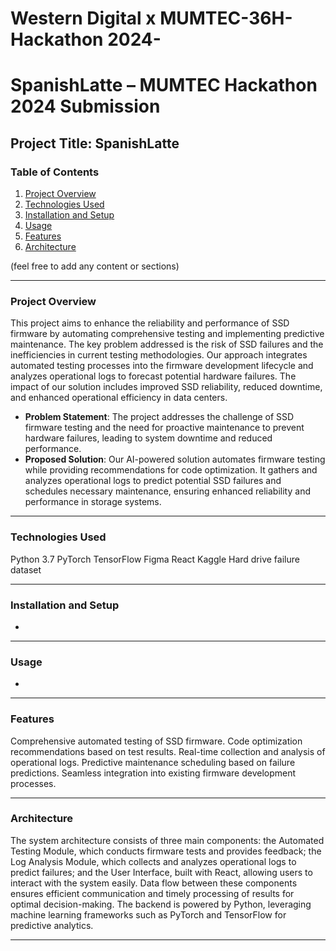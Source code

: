 # Western Digital x MUMTEC-36H-Hackathon 2024-
# SpanishLatte – MUMTEC Hackathon 2024 Submission

## Project Title: SpanishLatte

### Table of Contents
1. [Project Overview](#project-overview)
2. [Technologies Used](#technologies-used)
3. [Installation and Setup](#installation-and-setup)
4. [Usage](#usage)
5. [Features](#features)
6. [Architecture](#architecture)

(feel free to add any content or sections)

---

### Project Overview
This project aims to enhance the reliability and performance of SSD firmware by automating comprehensive testing and implementing predictive maintenance. The key problem addressed is the risk of SSD failures and the inefficiencies in current testing methodologies. Our approach integrates automated testing processes into the firmware development lifecycle and analyzes operational logs to forecast potential hardware failures. The impact of our solution includes improved SSD reliability, reduced downtime, and enhanced operational efficiency in data centers.

- **Problem Statement**: The project addresses the challenge of SSD firmware testing and the need for proactive maintenance to prevent hardware failures, leading to system downtime and reduced performance.
- **Proposed Solution**: Our AI-powered solution automates firmware testing while providing recommendations for code optimization. It gathers and analyzes operational logs to predict potential SSD failures and schedules necessary maintenance, ensuring enhanced reliability and performance in storage systems.

---

### Technologies Used

Python 3.7
PyTorch
TensorFlow
Figma
React
Kaggle Hard drive failure dataset

---

### Installation and Setup
-

--- 

### Usage
-

--- 

### Features
Comprehensive automated testing of SSD firmware.
Code optimization recommendations based on test results.
Real-time collection and analysis of operational logs.
Predictive maintenance scheduling based on failure predictions.
Seamless integration into existing firmware development processes.

--- 

### Architecture
The system architecture consists of three main components: the Automated Testing Module, which conducts firmware tests and provides feedback; the Log Analysis Module, which collects and analyzes operational logs to predict failures; and the User Interface, built with React, allowing users to interact with the system easily. Data flow between these components ensures efficient communication and timely processing of results for optimal decision-making. The backend is powered by Python, leveraging machine learning frameworks such as PyTorch and TensorFlow for predictive analytics.

--- 

